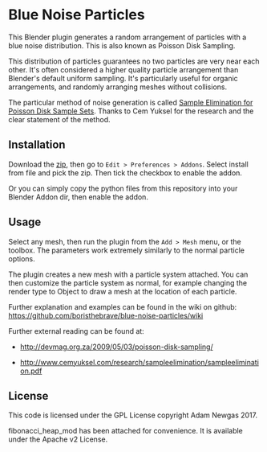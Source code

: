 Blue Noise Particles
=====================

This Blender plugin generates a random arrangement of particles with a blue noise distribution. 
This is also known as Poisson Disk Sampling.

This distribution of particles guarantees no two particles are very near each other. It's often considered a higher 
quality particle arrangement than Blender's default uniform sampling. It's particularly useful for organic 
arrangements, and randomly arranging meshes without collisions.

The particular method of noise generation is called [Sample Elimination for Poisson Disk Sample Sets][1]. Thanks to
Cem Yuksel for the research and the clear statement of the method.
  
[1]: http://www.cemyuksel.com/research/sampleelimination/

Installation
------------
Download the [zip][2], then go to `Edit > Preferences > Addons`.
Select install from file and pick the zip. Then tick the checkbox to enable the addon.

[2]: https://github.com/BorisTheBrave/blue-noise-particles/releases

Or you can simply copy the python files from this repository into your Blender Addon dir, then enable the addon. 

Usage
-----

Select any mesh, then run the plugin from the `Add > Mesh` menu, or the toolbox. 
The parameters work extremely similarly to the normal particle options.

The plugin creates a new mesh with a particle system attached. You can then customize the particle system as
normal, for example changing the render type to Object to draw a mesh at the location of each particle.

Further explanation and examples can be found in the wiki on github: 
<https://github.com/boristhebrave/blue-noise-particles/wiki>

Further external reading can be found at:

* <http://devmag.org.za/2009/05/03/poisson-disk-sampling/>

* <http://www.cemyuksel.com/research/sampleelimination/sampleelimination.pdf>


License
-------
This code is licensed under the GPL License copyright Adam Newgas 2017.

fibonacci_heap_mod has been attached for convenience. It is available under the Apache v2 License.

